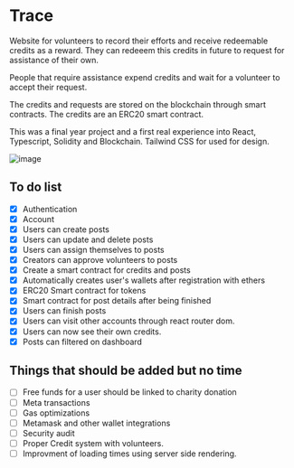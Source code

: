 # Trace
Website for volunteers to record their efforts and receive redeemable credits as a reward. They can redeeem this credits in future to request for assistance of their own. 

People that require assistance expend credits and wait for a volunteer to accept their request.

The credits and requests are stored on the blockchain through smart contracts. The credits are an ERC20 smart contract.

This was a final year project and a first real experience into React, Typescript, Solidity and Blockchain. Tailwind CSS for used for design.

![image](https://github.com/Jexarx121/Trace/assets/98361548/a65904da-3244-42ec-a924-27172a7b38af)

## To do list
- [x] Authentication
- [x] Account
- [x] Users can create posts
- [x] Users can update and delete posts
- [x] Users can assign themselves to posts
- [x] Creators can approve volunteers to posts
- [x] Create a smart contract for credits and posts
- [x] Automatically creates user's wallets after registration with ethers
- [x] ERC20 Smart contract for tokens
- [x] Smart contract for post details after being finished
- [x] Users can finish posts
- [x] Users can visit other accounts through react router dom.
- [x] Users can now see their own credits.
- [x] Posts can filtered on dashboard

## Things that should be added but no time
- [ ] Free funds for a user should be linked to charity donation
- [ ] Meta transactions
- [ ] Gas optimizations
- [ ] Metamask and other wallet integrations
- [ ] Security audit
- [ ] Proper Credit system with volunteers.
- [ ] Improvment of loading times using server side rendering.
